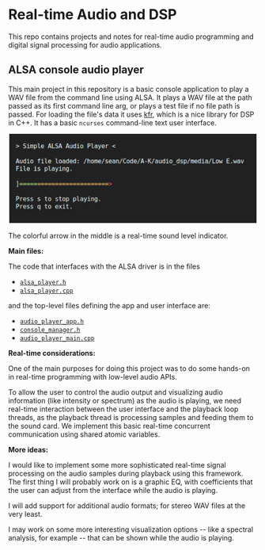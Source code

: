 # Real-time Audio and DSP

This repo contains projects and notes for real-time audio
programming and digital signal processing for audio applications.

## ALSA console audio player

This main project in this repository is a basic console application to play a
WAV file from the command line using ALSA.
It plays a WAV file at the path passed as its first command line arg, or
plays a test file if no file path is passed. For loading the file's data it uses
[kfr](https://github.com/kfrlib/kfr), which is a nice library for DSP in C++.
It has a basic `ncurses` command-line text user interface.

<p align="center" margin="20px">
	<img src="images/audio_player.png" alt="drawing" width="500"/>
</p>

The colorful arrow in the middle is a real-time sound level indicator.

__Main files:__

The code that interfaces with the ALSA driver is in the files

+ [`alsa_player.h`](src/audio_player/lib/alsa_player.h)
+ [`alsa_player.cpp`](src/audio_player/lib/alsa_player.cpp)

and the top-level files defining the app and user interface are:

+ [`audio_player_app.h`](src/audio_player/lib/audio_player_app.h)
+ [`console_manager.h`](src/audio_player/lib/console_manager.h)
+ [`audio_player_main.cpp`](src/audio_player/audio_player_main.cpp)

__Real-time considerations:__

One of the main purposes for doing this project was to do some hands-on in
real-time programming with low-level audio APIs.

To allow the user to control the audio output and visualizing
audio information (like intensity or spectrum) as the audio is playing, we need
real-time interaction between the user interface and the playback loop threads,
as the playback thread is processing samples and feeding them to the sound card.
We implement this basic real-time concurrent communication using shared atomic
variables.

__More ideas:__

I would like to implement some more sophisticated real-time signal processing
on the audio samples during playback using this framework. The first thing I will probably
work on is a graphic EQ, with coefficients that the user can adjust from the interface
while the audio is playing.

I will add support for additional audio formats; for stereo WAV files at the
very least.

I may work on some more interesting visualization options -- like a spectral analysis,
for example -- that can be shown while the audio is playing.

